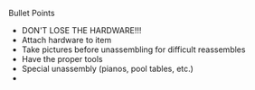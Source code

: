 Bullet Points
* DON'T LOSE THE HARDWARE!!!
* Attach hardware to item
* Take pictures before unassembling for difficult reassembles
* Have the proper tools
* Special unassembly (pianos, pool tables, etc.)
* 